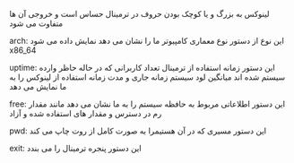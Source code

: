 لینوکس به بزرگ و یا کوچک بودن حروف در ترمینال حساس است و خروجی آن ها متفاوت می شود

arch:
این نوع از دستور نوع معماری کامپیوتر ما را نشان می دهد
نمایش داده می شود x86_64

uptime:
این دستور زمانه استفاده از ترمینال
تعداد کاربرانی که در حاله حاظر وارده سیستم شده اند
میانگین لود سیستم
زمانه جاری
و مدت زمانه استفاده از لینوکس را به ما نمایش می دهد

free:
این دستور اطلاعاتی مربوط به حافظه سیستم را به ما نشان می دهد 
مانند مقدار رم در دسترس و مقدار های استفاده شده و آزاد

pwd:
این دستور مسیری که در آن هستیمرا به صورت کامل از روت چاپ می کند

exit:
این دستور پنجره ترمینال را می بندد
